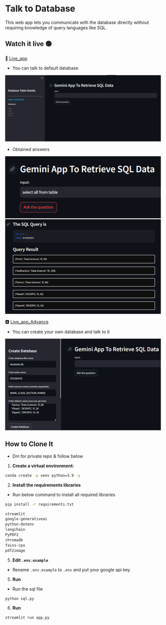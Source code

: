 # Talk to Database

This web app lets you communicate with the database directly without requiring knowledge of query languages like SQL.

## Watch it live 🟢
🤗 [Live_app](https://huggingface.co/spaces/Asstrofic/Talk-to-DB)
- You can talk to default database

<img src="/ss/db1.PNG" alt="UI" width="700">

- Obtained answers

<img src="/ss/d1.PNG" alt="UI" width="700">
<img src="/ss/d2.PNG" alt="UI" width="700">

🅰 [Live_app_Advance](https://huggingface.co/spaces/Asstrofic/Talk-to-DB-Advance)
- You can create your own database and talk to it

<img src="/ss/db3.PNG" alt="UI" width="700">

## How to Clone It
- Dm for private repo & follow below

1) **Create a virtual environment:**
```bash
conda create -p venv python=3.9 -y
```

2) **Install the requirements libraries**
- Run below command to install all required libraries
```bash
pip install -r requirements.txt
```

```bash
streamlit
google-generativeai
python-dotenv
langchain
PyPDF2
chromadb
faiss-cpu
pdf2image
```

5) **Edit `.env.example`**
- Rename `.env.example` to `.env` and put your google api key

5) **Run**
- Run the sql file
```bash 
python sql.py
```

6) **Run**
```bash 
streamlit run app.py
```
